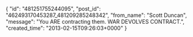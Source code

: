  {
   "id": "481251755244095",
   "post_id": "462493170453287_481209285248342",
   "from_name": "Scott Duncan",
   "message": "You ARE contracting them. WAR DEVOLVES CONTRACT.",
   "created_time": "2013-02-15T09:26:03+0000"
 }
